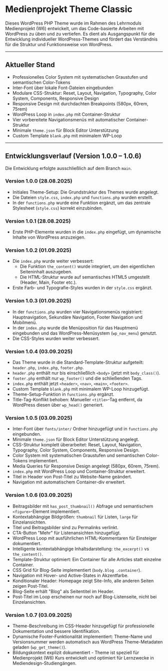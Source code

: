 


# Medienprojekt Theme Classic

Dieses WordPress PHP Theme wurde im Rahmen des Lehrmoduls Medienprojekt (W6) entwickelt, um das Code-basierte Arbeiten mit WordPress zu üben und zu vertiefen. Es dient als Ausgangspunkt für die Entwicklung individueller WordPress-Themes und fördert das Verständnis für die Struktur und Funktionsweise von WordPress.

---

## Aktueller Stand

- Professionelles Color System mit systematischen Graustufen und semantischen Color-Tokens
- Inter-Font über lokale Font-Dateien eingebunden
- Modulare CSS-Struktur: Reset, Layout, Navigation, Typography, Color System, Components, Responsive Design
- Responsive Design mit durchdachten Breakpoints (580px, 60rem, 75rem)
- WordPress Loop in `index.php` mit Container-Struktur
- Vier vorbereitete Navigationsmenüs mit automatischer Container-Struktur
- Minimale `theme.json` für Block Editor Unterstützung
- Custom Template `blank.php` mit minimalem WP-Loop


---

## Entwicklungsverlauf (Version 1.0.0 – 1.0.6)

Die Entwicklung erfolgte ausschließlich auf dem Branch `main`.

### Version 1.0.0 (28.08.2025)
- Initiales Theme-Setup: Die Grundstruktur des Themes wurde angelegt.
- Die Dateien `style.css`, `index.php` und `functions.php` wurden erstellt.
- In der `functions.php` wurde eine Funktion ergänzt, um das zentrale Stylesheet (`style.css`) korrekt einzubinden.

### Version 1.0.1 (28.08.2025)
- Erste PHP-Elemente wurden in die `index.php` eingefügt, um dynamische Inhalte von WordPress anzuzeigen.

### Version 1.0.2 (01.09.2025)
- Die `index.php` wurde weiter verbessert:
	- Die Funktion `the_content()` wurde integriert, um den eigentlichen Seiteninhalt auszugeben.
	- Die HTML-Struktur wurde auf semantisches HTML5 umgestellt (Header, Main, Footer etc.).
- Erste Farb- und Typografie-Styles wurden in der `style.css` ergänzt.

### Version 1.0.3 (01.09.2025)
- In der `functions.php` wurden vier Navigationsmenüs registriert: Hauptnavigation, Sekundäre Navigation, Footer Navigation und Mobilmenü.
- In der `index.php` wurde die Menüposition für das Hauptmenü eingebunden und das WordPress-Menüsystem (`wp_nav_menu`) genutzt.
- Die CSS-Styles wurden weiter verbessert.

### Version 1.0.4 (03.09.2025)
- Das Theme wurde in die Standard-Template-Struktur aufgeteilt: `header.php`, `index.php`, `footer.php`.
- `header.php` enthält nur bis einschließlich `<body>` (jetzt mit `body_class()`).
- `footer.php` enthält nur `wp_footer()` und die schließenden Tags.
- `index.php` enthält jetzt `<header>`, `<nav>`, `<main>`, `<footer>`.
- Custom Template `blank.php` mit minimalem WP-Loop hinzugefügt.
- Theme-Setup-Funktion in `functions.php` ergänzt.
- Title-Tag-Konflikt behoben: Manueller `<title>`-Tag entfernt, da WordPress diesen über `wp_head()` generiert.

### Version 1.0.5 (03.09.2025)
- Inter-Font über `fonts/inter/` Ordner hinzugefügt und in `functions.php` eingebunden.
- Minimale `theme.json` für Block Editor Unterstützung angelegt.
- CSS-Struktur komplett überarbeitet: Reset, Layout, Navigation, Typography, Color System, Components, Responsive Design.
- Color System mit systematischen Graustufen und semantischen Color-Tokens implementiert.
- Media Queries für Responsive Design angelegt (580px, 60rem, 75rem).
- `index.php` mit WordPress Loop und Container-Struktur erweitert.
- Titel in Header von Post-Titel zu Website-Name geändert.
- Navigation mit automatischem Container-div erweitert.

### Version 1.0.6 (03.09.2025)
- Beitragsbilder mit `has_post_thumbnail()` Abfrage und semantischem `<figure>`-Element implementiert.
- Kontextabhängige Bildgrößen: `thumbnail` für Listen, `large` für Einzelansichten.
- Titel und Beitragsbilder sind zu Permalinks verlinkt.
- CTA-Button "Mehr" für Listenansichten hinzugefügt.
- WordPress Loop mit ausführlichen HTML-Kommentaren für Einsteiger dokumentiert.
- Intelligente kontextabhängige Inhaltsdarstellung: `the_excerpt()` vs `the_content()`.
- Template-Struktur optimiert: Ein Container für alle Articles statt einzelne Container.
- CSS Grid für Blog-Seite implementiert (`body.blog .container`).
- Navigation mit Hover- und Active-States in Akzentfarbe.
- Konditionaler Header: Homepage zeigt Site-Info, alle anderen Seiten zeigen Post-Titel.
- Blog-Seite erhält "Blog" als Seitentitel im Header.
- Post-Titel im Loop erscheinen nur noch auf Blog-Listenseite, nicht bei Einzelansichten.

### Version 1.0.7 (03.09.2025)
- Theme-Beschreibung im CSS-Header hinzugefügt für professionelle Dokumentation und bessere Identifikation.
- Dynamische Footer-Funktionalität implementiert: Theme-Name und Versionsnummer werden automatisch aus WordPress Theme-Metadaten geladen (`wp_get_theme()`).
- Bildungskontext explizit dokumentiert - Theme ist speziell für Medienprojekt (W6) Kurs entwickelt und optimiert für Lernzwecke in Mediendesign-Studiengängen.



